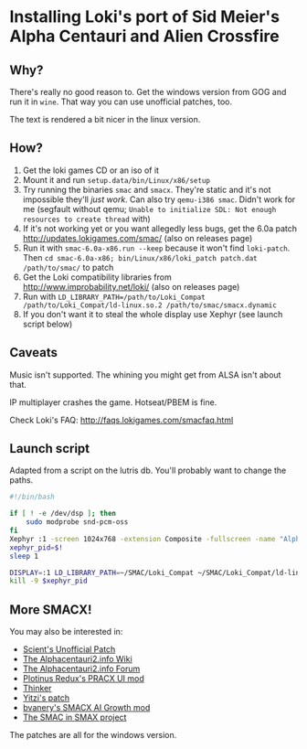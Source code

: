 # Installing Loki's port of Sid Meier's Alpha Centauri and Alien Crossfire

## Why?

There's really no good reason to. Get the windows version from GOG and run it in `wine`. That way you can use unofficial patches, too.

The text is rendered a bit nicer in the linux version.

## How?

1. Get the loki games CD or an iso of it
2. Mount it and run `setup.data/bin/Linux/x86/setup`
3. Try running the binaries `smac` and `smacx`. They're static and it's not impossible they'll *just work*. Can also try `qemu-i386 smac`. Didn't work for me (segfault without qemu; `Unable to initialize SDL: Not enough resources to create thread` with)
3. If it's not working yet or you want allegedly less bugs, get the 6.0a patch http://updates.lokigames.com/smac/ (also on releases page)
4. Run it with `smac-6.0a-x86.run --keep` because it won't find `loki-patch`. Then `cd smac-6.0a-x86; bin/Linux/x86/loki_patch patch.dat /path/to/smac/` to patch
5. Get the Loki compatibility libraries from http://www.improbability.net/loki/ (also on releases page)
6. Run with `LD_LIBRARY_PATH=/path/to/Loki_Compat /path/to/Loki_Compat/ld-linux.so.2 /path/to/smac/smacx.dynamic`
7. If you don't want it to steal the whole display use Xephyr (see launch script below)

## Caveats

Music isn't supported. The whining you might get from ALSA isn't about that.

IP multiplayer crashes the game. Hotseat/PBEM is fine.

Check Loki's FAQ: http://faqs.lokigames.com/smacfaq.html

## Launch script

Adapted from a script on the lutris db. You'll probably want to change the paths.

```sh
#!/bin/bash

if [ ! -e /dev/dsp ]; then
    sudo modprobe snd-pcm-oss
fi
Xephyr :1 -screen 1024x768 -extension Composite -fullscreen -name "Alpha Centauri"&
xephyr_pid=$!
sleep 1

DISPLAY=:1 LD_LIBRARY_PATH=~/SMAC/Loki_Compat ~/SMAC/Loki_Compat/ld-linux.so.2 ~/SMAC/smac/smac.dynamic
kill -9 $xephyr_pid
```

## More SMACX!

You may also be interested in:

- [Scient's Unofficial Patch][scient]
- [The Alphacentauri2.info Wiki][ac2wiki]
- [The Alphacentauri2.info Forum][ac2forum]
- [Plotinus Redux's PRACX UI mod][pracx]
- [Thinker][thinker]
- [Yitzi's patch][yitzi]
- [bvanery's SMACX AI Growth mod][aigrowthmod]
- [The SMAC in SMAX project][smac-in-smax]

The patches are all for the windows version.

[ac2wiki]: http://alphacentauri2.info/wiki/
[ac2forum]: http://alphacentauri2.info/index.php?action=community
[pracx]: https://github.com/drazharln/pracx
[scient]: https://github.com/drazharln/scient-unofficial-smacx-patch
[thinker]: https://github.com/induktio/thinker
[yitzi]: http://alphacentauri2.info/wiki/Yitzi%27s_patch
[aigrowthmod]: http://alphacentauri2.info/index.php?topic=20959.0
[smac-in-smax]: https://github.com/drazharln/smac-in-smax
